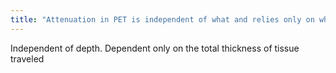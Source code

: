 ```yaml
---
title: "Attenuation in PET is independent of what and relies only on what?"
---
```

Independent of depth. Dependent only on the total thickness of tissue traveled

